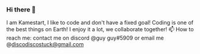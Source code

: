 ### Hi there 👋
I am Kamestart,
I like to code and don't have a fixed goal!
Coding is one of the best things on Earth!
I enjoy it a lot, we collaborate together!
📫 How to reach me: contact me on discord @guy guy#5909 or email me @discodiscostuck@gmail.com
<!--
**kamestart/kamestart** is a ✨ _special_ ✨ repository because its `README.md` (this file) appears on your GitHub profile.

Here are some ideas to get you started:

- 🔭 I’m currently working on ...
- 🌱 I’m currently learning ...
- 👯 I’m looking to collaborate on ...
- 🤔 I’m looking for help with ...
- 💬 Ask me about ...
- 📫 How to reach me: ...
- 😄 Pronouns: ...
- ⚡ Fun fact: ...
-->
